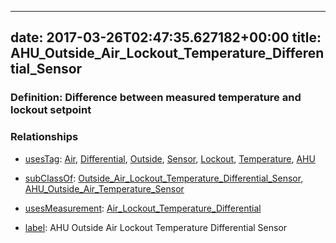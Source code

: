 
---
date: 2017-03-26T02:47:35.627182+00:00
title: AHU_Outside_Air_Lockout_Temperature_Differential_Sensor
---
### Definition: Difference between measured temperature and lockout setpoint

### Relationships

* [usesTag](https://brickschema.org/schema/1.0/BrickFrame#usesTag): [Air](https://brickschema.org/schema/1.0/BrickTag#Air), [Differential](https://brickschema.org/schema/1.0/BrickTag#Differential), [Outside](https://brickschema.org/schema/1.0/BrickTag#Outside), [Sensor](https://brickschema.org/schema/1.0/BrickTag#Sensor), [Lockout](https://brickschema.org/schema/1.0/BrickTag#Lockout), [Temperature](https://brickschema.org/schema/1.0/BrickTag#Temperature), [AHU](https://brickschema.org/schema/1.0/BrickTag#AHU)

* [subClassOf](http://www.w3.org/2000/01/rdf-schema#subClassOf): [Outside_Air_Lockout_Temperature_Differential_Sensor](https://brickschema.org/schema/1.0/Brick#Outside_Air_Lockout_Temperature_Differential_Sensor), [AHU_Outside_Air_Temperature_Sensor](https://brickschema.org/schema/1.0/Brick#AHU_Outside_Air_Temperature_Sensor)

* [usesMeasurement](https://brickschema.org/schema/1.0/BrickFrame#usesMeasurement): [Air_Lockout_Temperature_Differential](https://brickschema.org/schema/1.0/Brick#Air_Lockout_Temperature_Differential)

* [label](http://www.w3.org/2000/01/rdf-schema#label): AHU Outside Air Lockout Temperature Differential Sensor
